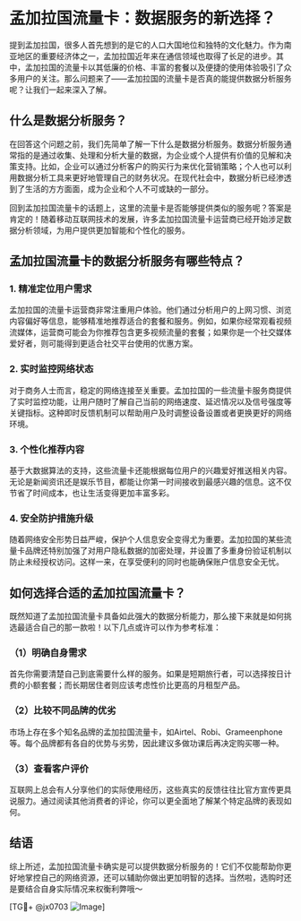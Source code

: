 # 孟加拉国流量卡：数据服务的新选择？

提到孟加拉国，很多人首先想到的是它的人口大国地位和独特的文化魅力。作为南亚地区的重要经济体之一，孟加拉国近年来在通信领域也取得了长足的进步。其中，孟加拉国的流量卡以其低廉的价格、丰富的套餐以及便捷的使用体验吸引了众多用户的关注。那么问题来了——孟加拉国的流量卡是否真的能提供数据分析服务呢？让我们一起来深入了解。

## 什么是数据分析服务？

在回答这个问题之前，我们先简单了解一下什么是数据分析服务。数据分析服务通常指的是通过收集、处理和分析大量的数据，为企业或个人提供有价值的见解和决策支持。比如，企业可以通过分析客户的购买行为来优化营销策略；个人也可以利用数据分析工具来更好地管理自己的财务状况。在现代社会中，数据分析已经渗透到了生活的方方面面，成为企业和个人不可或缺的一部分。

回到孟加拉国流量卡的话题上，这里的流量卡是否能够提供类似的服务呢？答案是肯定的！随着移动互联网技术的发展，许多孟加拉国流量卡运营商已经开始涉足数据分析领域，为用户提供更加智能和个性化的服务。

## 孟加拉国流量卡的数据分析服务有哪些特点？

### 1. **精准定位用户需求**

孟加拉国的流量卡运营商非常注重用户体验。他们通过分析用户的上网习惯、浏览内容偏好等信息，能够精准地推荐适合的套餐和服务。例如，如果你经常观看视频流媒体，运营商可能会为你推荐包含更多视频流量的套餐；如果你是一个社交媒体爱好者，则可能得到更适合社交平台使用的优惠方案。

### 2. **实时监控网络状态**

对于商务人士而言，稳定的网络连接至关重要。孟加拉国的一些流量卡服务商提供了实时监控功能，让用户随时了解自己当前的网络速度、延迟情况以及信号强度等关键指标。这种即时反馈机制可以帮助用户及时调整设备设置或者更换更好的网络环境。

### 3. **个性化推荐内容**

基于大数据算法的支持，这些流量卡还能根据每位用户的兴趣爱好推送相关内容。无论是新闻资讯还是娱乐节目，都能让你第一时间接收到最感兴趣的信息。这不仅节省了时间成本，也让生活变得更加丰富多彩。

### 4. **安全防护措施升级**

随着网络安全形势日益严峻，保护个人信息安全变得尤为重要。孟加拉国的某些流量卡品牌还特别加强了对用户隐私数据的加密处理，并设置了多重身份验证机制以防止未经授权访问。这样一来，在享受便利的同时也能确保账户信息安全无忧。

## 如何选择合适的孟加拉国流量卡？

既然知道了孟加拉国流量卡具备如此强大的数据分析能力，那么接下来就是如何挑选最适合自己的那一款啦！以下几点或许可以作为参考标准：

### （1）明确自身需求

首先你需要清楚自己到底需要什么样的服务。如果是短期旅行者，可以选择按日计费的小额套餐；而长期居住者则应该考虑性价比更高的月租型产品。

### （2）比较不同品牌的优劣

市场上存在多个知名品牌的孟加拉国流量卡，如Airtel、Robi、Grameenphone等。每个品牌都有各自的优势与劣势，因此建议多做功课后再决定购买哪一种。

### （3）查看客户评价

互联网上总会有人分享他们的实际使用经历，这些真实的反馈往往比官方宣传更具说服力。通过阅读其他消费者的评论，你可以更全面地了解某个特定品牌的表现如何。

## 结语

综上所述，孟加拉国流量卡确实是可以提供数据分析服务的！它们不仅能帮助你更好地掌控自己的网络资源，还可以辅助你做出更加明智的选择。当然啦，选购时还是要结合自身实际情况来权衡利弊哦～

[TG💪+ @jx0703 ![Image](https://github.com/user-attachments/assets/dbca1d08-cadb-493c-b0ec-ad6f7a83f270)]